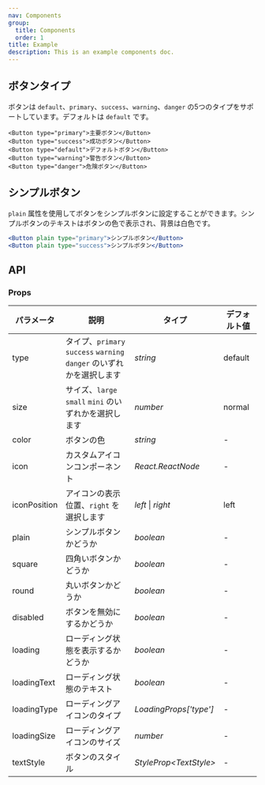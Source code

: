 ```yaml
---
nav: Components
group:
  title: Components
  order: 1
title: Example
description: This is an example components doc.
---
```


## ボタンタイプ

ボタンは `default`、`primary`、`success`、`warning`、`danger` の5つのタイプをサポートしています。デフォルトは `default` です。

```tsx | pure
<Button type="primary">主要ボタン</Button>
<Button type="success">成功ボタン</Button>
<Button type="default">デフォルトボタン</Button>
<Button type="warning">警告ボタン</Button>
<Button type="danger">危険ボタン</Button>
```

## シンプルボタン

`plain` 属性を使用してボタンをシンプルボタンに設定することができます。シンプルボタンのテキストはボタンの色で表示され、背景は白色です。

```jsx | pure
<Button plain type="primary">シンプルボタン</Button>
<Button plain type="success">シンプルボタン</Button>
```

## API

### Props

| パラメータ   | 説明                                                                  | タイプ                   | デフォルト値 |
| ------------ | --------------------------------------------------------------------- | ------------------------ | ------------ |
| type         | タイプ、`primary` `success` `warning` `danger` のいずれかを選択します | _string_                 | default      |
| size         | サイズ、`large` `small` `mini` のいずれかを選択します                 | _number_                 | normal       |
| color        | ボタンの色                                                            | _string_                 | -            |
| icon         | カスタムアイコンコンポーネント                                        | _React.ReactNode_        | -            |
| iconPosition | アイコンの表示位置、`right` を選択します                              | _left_ \| _right_        | left         |
| plain        | シンプルボタンかどうか                                                | _boolean_                | -            |
| square       | 四角いボタンかどうか                                                  | _boolean_                | -            |
| round        | 丸いボタンかどうか                                                    | _boolean_                | -            |
| disabled     | ボタンを無効にするかどうか                                            | _boolean_                | -            |
| loading      | ローディング状態を表示するかどうか                                    | _boolean_                | -            |
| loadingText  | ローディング状態のテキスト                                            | _boolean_                | -            |
| loadingType  | ローディングアイコンのタイプ                                          | _LoadingProps['type']_   | -            |
| loadingSize  | ローディングアイコンのサイズ                                          | _number_                 | -            |
| textStyle    | ボタンのスタイル                                                      | _StyleProp\<TextStyle\>_ | -            |

